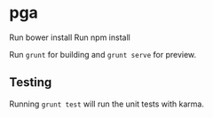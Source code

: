 # pga

Run bower install
Run npm install

Run `grunt` for building and `grunt serve` for preview.

## Testing

Running `grunt test` will run the unit tests with karma.
